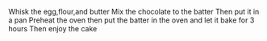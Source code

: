 Whisk the egg,flour,and butter
Mix the chocolate to the batter
Then put it in a pan
Preheat the oven then put the batter in the oven and let it bake for 3 hours
Then enjoy the cake